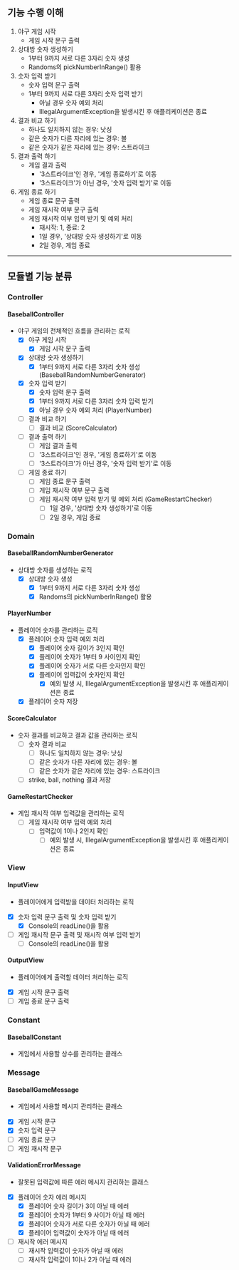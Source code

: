 ## 기능 수행 이해
1. 야구 게임 시작
   - 게임 시작 문구 출력
2. 상대방 숫자 생성하기 
   - 1부터 9까지 서로 다른 3자리 숫자 생성
   - Randoms의 pickNumberInRange() 활용
3. 숫자 입력 받기
   - 숫자 입력 문구 출력
   - 1부터 9까지 서로 다른 3자리 숫자 입력 받기
     - 아닐 경우 숫자 예외 처리 
     - IllegalArgumentException을 발생시킨 후 애플리케이션은 종료
4. 결과 비교 하기
   - 하나도 일치하지 않는 경우: 낫싱
   - 같은 숫자가 다른 자리에 있는 경우: 볼
   - 같은 숫자가 같은 자리에 있는 경우: 스트라이크
5. 결과 출력 하기
   - 게임 결과 출력
     - '3스트라이크'인 경우, '게임 종료하기'로 이동
     - '3스트라이크'가 아닌 경우, '숫자 입력 받기'로 이동 
6. 게임 종료 하기
   - 게임 종료 문구 출력
   - 게임 재시작 여부 문구 출력
   - 게임 재시작 여부 입력 받기 및 예외 처리
     - 재시작: 1, 종료: 2
     - 1일 경우, '상대방 숫자 생성하기'로 이동
     - 2일 경우, 게임 종료
---   
## 모듈별 기능 분류
### Controller
#### BaseballController
- 야구 게임의 전체적인 흐름을 관리하는 로직
    -[x] 야구 게임 시작
      - [x] 게임 시작 문구 출력
    -[x] 상대방 숫자 생성하기
      - [x] 1부터 9까지 서로 다른 3자리 숫자 생성(BaseballRandomNumberGenerator)
    -[x] 숫자 입력 받기
      - [x] 숫자 입력 문구 출력
      - [x] 1부터 9까지 서로 다른 3자리 숫자 입력 받기
      - [x] 아닐 경우 숫자 예외 처리 (PlayerNumber)
    -[ ] 결과 비교 하기
      - [ ] 결과 비교 (ScoreCalculator)
    -[ ] 결과 출력 하기
      - [ ] 게임 결과 출력
      - [ ] '3스트라이크'인 경우, '게임 종료하기'로 이동 
      -[ ] '3스트라이크'가 아닌 경우, '숫자 입력 받기'로 이동
    -[ ] 게임 종료 하기
      - [ ] 게임 종료 문구 출력
      - [ ] 게임 재시작 여부 문구 출력
      - [ ] 게임 재시작 여부 입력 받기 및 예외 처리 (GameRestartChecker)
        - [ ] 1일 경우, '상대방 숫자 생성하기'로 이동
        - [ ] 2일 경우, 게임 종료
### Domain
#### BaseballRandomNumberGenerator
- 상대방 숫자를 생성하는 로직
  - [x] 상대방 숫자 생성
    - [x] 1부터 9까지 서로 다른 3자리 숫자 생성
    - [x] Randoms의 pickNumberInRange() 활용
#### PlayerNumber
- 플레이어 숫자를 관리하는 로직
  - [x] 플레이어 숫자 입력 예외 처리
    - [x] 플레이어 숫자 길이가 3인지 확인
    - [x] 플레이어 숫자가 1부터 9 사이인지 확인
    - [x] 플레이어 숫자가 서로 다른 숫자인지 확인
    - [x] 플레이어 입력값이 숫자인지 확인
      - [x] 예외 발생 시, IllegalArgumentException을 발생시킨 후 애플리케이션은 종료
  - [x] 플레이어 숫자 저장
#### ScoreCalculator
- 숫자 결과를 비교하고 결과 값을 관리하는 로직
  - [ ] 숫자 결과 비교
    - [ ] 하나도 일치하지 않는 경우: 낫싱
    - [ ] 같은 숫자가 다른 자리에 있는 경우: 볼
    - [ ] 같은 숫자가 같은 자리에 있는 경우: 스트라이크
  - [ ] strike, ball, nothing 결과 저장
#### GameRestartChecker
- 게임 재시작 여부 입력값을 관리하는 로직
  - [ ] 게임 재시작 여부 입력 예외 처리
    - [ ] 입력값이 1이나 2인지 확인
      - [ ] 예외 발생 시, IllegalArgumentException을 발생시킨 후 애플리케이션은 종료

### View 
#### InputView 
- 플레이어에게 입력받을 데이터 처리하는 로직
- [x] 숫자 입력 문구 출력 및 숫자 입력 받기
  - [x] Console의 readLine()을 활용
-[ ] 게임 재시작 문구 출력 및 재시작 여부 입력 받기
  - [ ] Console의 readLine()을 활용
#### OutputView
- 플레이어에게 출력할 데이터 처리하는 로직
- [x] 게임 시작 문구 출력
- [ ] 게임 종료 문구 출력

### Constant
#### BaseballConstant
- 게임에서 사용할 상수를 관리하는 클래스

### Message
#### BaseballGameMessage
- 게임에서 사용할 메시지 관리하는 클래스
- [x] 게임 시작 문구
- [x] 숫자 입력 문구
- [ ] 게임 종료 문구
- [ ] 게임 재시작 문구
#### ValidationErrorMessage
- 잘못된 입력값에 따른 에러 메시지 관리하는 클래스
- [x] 플레이어 숫자 에러 메시지
  - [x] 플레이어 숫자 길이가 3이 아닐 때 에러
  - [x] 플레이어 숫자가 1부터 9 사이가 아닐 때 에러
  - [x] 플레이어 숫자가 서로 다른 숫자가 아닐 때 에러
  - [x] 플레이어 입력값이 숫자가 아닐 때 에러
- [ ] 재시작 에러 메시지
  - [ ] 재시작 입력값이 숫자가 아닐 때 에러
  - [ ] 재시작 입력값이 1이나 2가 아닐 때 에러
